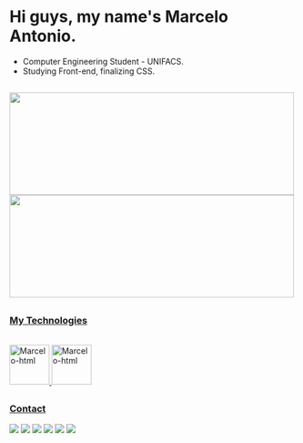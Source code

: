 <h1>Hi guys, my name's Marcelo Antonio.</h1>

- Computer Engineering Student - UNIFACS.
- Studying Front-end, finalizing CSS.
 
##

<div>
  <a href="https://github.com/Marcelo-celes">
  <img height="180cm" width="500cm" src="https://github-readme-stats.vercel.app/api?username=Marcelo-celes&count_private=true&show_icons=true&theme=radical">
  <img height="180cm" width="500cm" src="https://github-readme-stats.vercel.app/api/top-langs/?username=Marcelo-celes&theme=radical&hide=javascript,html" src="https://github.com/Marcelo-celes/github-readme-stats">
</div>
  
##
  
  <h3>My Technologies</h3>
  <div style="display: inline_block"><br>
    <img text-align="center" alt="Marcelo-html" height="70" width="70" src="https://cdn.jsdelivr.net/gh/devicons/devicon/icons/html5/html5-original-wordmark.svg"/>     
    <img text-align="center" alt="Marcelo-html" height="70" width="70" src="https://cdn.jsdelivr.net/gh/devicons/devicon/icons/css3/css3-original-wordmark.svg"/>
  </div>
  
  ##
  
  <h3>Contact</h3>
  <div>
    <a href="https://www.linkedin.com/in/marcelo-antonio-maia-santana-celes-2650a7242/"><img src="https://img.shields.io/badge/LinkedIn-0077B5?style=for-the-badge&logo=linkedin&logoColor=white"></a>
    <a href="workceles@gmail.com"><img src="https://img.shields.io/badge/Gmail-D14836?style=for-the-badge&logo=gmail&logoColor=white"></a>
    <a href="https://www.instagram.com/eoceles_/"><img src="https://img.shields.io/badge/Instagram-E4405F?style=for-the-badge&logo=instagram&logoColor=white"></a>
    <a href="https://twitter.com/mrsrceles"><img src="https://img.shields.io/badge/Twitter-1DA1F2?style=for-the-badge&logo=twitter&logoColor=white"></a>
    <a href="https://github.com/Marcelo-celes"><img src="https://img.shields.io/badge/GitHub-100000?style=for-the-badge&logo=github&logoColor=white"></a>
    <a href=""><img src="https://img.shields.io/badge/Discord-7289DA?style=for-the-badge&logo=discord&logoColor=white"></a>
  </div>
